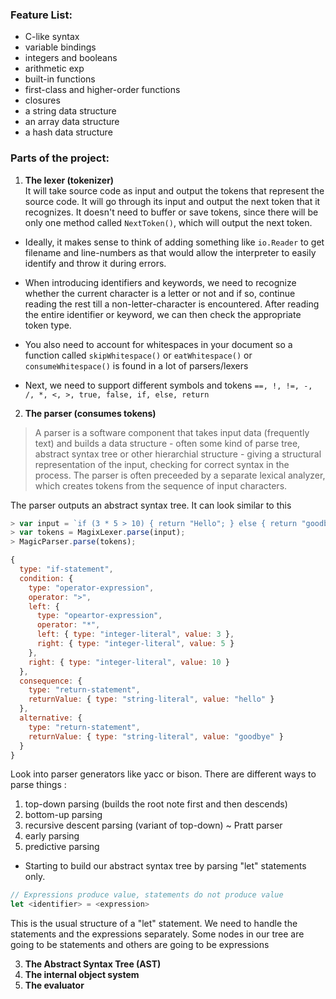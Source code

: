 ### Feature List:
- C-like syntax
- variable bindings
- integers and booleans
- arithmetic exp
- built-in functions
- first-class and higher-order functions 
- closures
- a string data structure
- an array data structure
- a hash data structure

### Parts of the project:
1. **The lexer (tokenizer)**  
  It will take source code as input and output the tokens that represent the 
  source code. It will go through its input and output the next token that it 
  recognizes. It doesn't need to buffer or save tokens, since there will be only 
  one method called `NextToken()`, which will output the next token.

- Ideally, it makes sense to think of adding something like `io.Reader` to get
filename and line-numbers as that would allow the interpreter to easily identify
and throw it during errors.

- When introducing identifiers and keywords, we need to recognize whether the 
current character is a letter or not and if so, continue reading the rest till 
a non-letter-character is encountered. After reading the entire identifier or 
keyword, we can then check the appropriate token type.

- You also need to account for whitespaces in your document so a function called 
`skipWhitespace()` or `eatWhitespace()` or `consumeWhitespace()` is found in a 
lot of parsers/lexers

- Next, we need to support different symbols and tokens
`==, !, !=, -, /, *, <, >, true, false, if, else, return`

2. **The parser (consumes tokens)**  
> A parser is a software component that takes input data (frequently text) and 
> builds a data structure - often some kind of parse tree, abstract syntax tree or 
> other hierarchial structure - giving a structural representation of the input, 
> checking for correct syntax in the process. The parser is often preceeded by a 
> separate lexical analyzer, which creates tokens from the sequence of input 
> characters.

The parser outputs an abstract syntax tree. It can look similar to this
```js
> var input = `if (3 * 5 > 10) { return "Hello"; } else { return "goodbye" }`;
> var tokens = MagixLexer.parse(input);
> MagicParser.parse(tokens);
```
```js
{
  type: "if-statement",
  condition: {
    type: "operator-expression",
    operator: ">",
    left: {
      type: "opeartor-expression",
      operator: "*",
      left: { type: "integer-literal", value: 3 },
      right: { type: "integer-literal", value: 5 }
    },
    right: { type: "integer-literal", value: 10 }
  },
  consequence: {
    type: "return-statement",
    returnValue: { type: "string-literal", value: "hello" }
  },
  alternative: {
    type: "return-statement",
    returnValue: { type: "string-literal", value: "goodbye" }
  }
}
```

Look into parser generators like yacc or bison. There are different ways to parse
things :
  1. top-down parsing (builds the root note first and then descends)
  2. bottom-up parsing
  3. recursive descent parsing (variant of top-down) ~ Pratt parser
  4. early parsing
  5. predictive parsing

- Starting to build our abstract syntax tree by parsing "let" statements only.
```js
// Expressions produce value, statements do not produce value
let <identifier> = <expression>
```
This is the usual structure of a "let" statement. We need to handle the 
statements and the expressions separately. Some nodes in our tree are going to 
be statements and others are going to be expressions

3. **The Abstract Syntax Tree (AST)**
4. **The internal object system**
5. **The evaluator**

